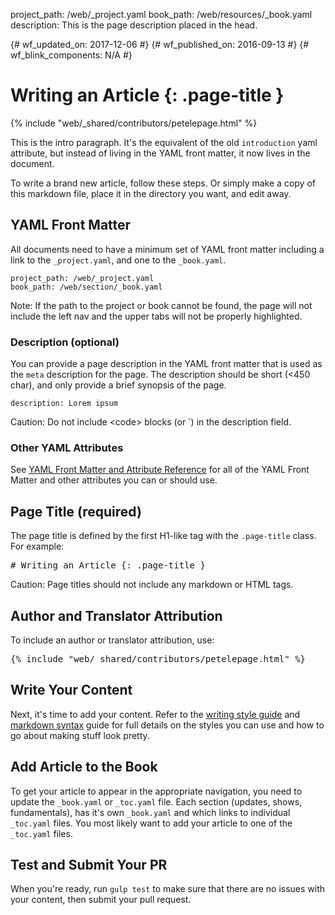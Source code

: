 project_path: /web/_project.yaml
book_path: /web/resources/_book.yaml
description: This is the page description placed in the head.

{# wf_updated_on: 2017-12-06 #}
{# wf_published_on: 2016-09-13 #}
{# wf_blink_components: N/A #}

# Writing an Article {: .page-title }

{% include "web/_shared/contributors/petelepage.html" %}

This is the intro paragraph. It's the equivalent of the old `introduction`
yaml attribute, but instead of living in the YAML front matter, it now lives
in the document.

To write a brand new article, follow these steps. Or simply make a copy of
this markdown file, place it in the directory you want, and edit away.

## YAML Front Matter

All documents need to have a minimum set of YAML front matter including a link
to the `_project.yaml`, and one to the `_book.yaml`.

    project_path: /web/_project.yaml
    book_path: /web/section/_book.yaml

Note: If the path to the project or book cannot be found, the page will not
include the left nav and the upper tabs will not be properly highlighted.

### Description (optional)

You can provide a page description in the YAML front matter that is used as the
`meta` description for the page. The description should be short (<450 char),
and only provide a brief synopsis of the page.

    description: Lorem ipsum

Caution: Do not</span> include &lt;code&gt; blocks (or `) in the description field.

### Other YAML Attributes

See [YAML Front Matter and Attribute Reference](/web/resources/yaml-and-attr-reference)
for all of the YAML Front Matter and other attributes you can or should use.


## Page Title (required)

The page title is defined by the first H1-like tag with the `.page-title` class.
For example:

<pre class="prettyprint">
&num; Writing an Article &#123;: .page-title }
</pre>

Caution: Page titles should not include any markdown or HTML tags.


## Author and Translator Attribution

To include an author or translator attribution, use:

<pre class="prettyprint">
&#123;% include "web/_shared/contributors/petelepage.html" %}
</pre>

## Write Your Content

Next, it's time to add your content. Refer to the [writing style guide](/style/)
and [markdown syntax](markdown-syntax) guide for full details on the
styles you can use and how to go about making stuff look pretty.

## Add Article to the Book

To get your article to appear in the appropriate navigation, you need to update
the `_book.yaml` or `_toc.yaml` file. Each section (updates, shows, fundamentals),
has it's own `_book.yaml` and which links to individual `_toc.yaml` files.
You most likely want to add your article to one of the `_toc.yaml` files.

## Test and Submit Your PR

When you're ready, run `gulp test` to make sure that there are no issues with
your content, then submit your pull request.
